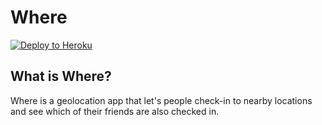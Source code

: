 Where
================

[![Deploy to Heroku](https://www.herokucdn.com/deploy/button.png)](https://heroku.com/deploy)


What is Where?
---------------
Where is a geolocation app that let's people check-in to nearby locations and see which of their friends are also checked in.
